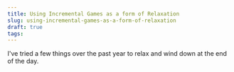```yaml
---
title: Using Incremental Games as a form of Relaxation
slug: using-incremental-games-as-a-form-of-relaxation
draft: true
tags:
---
```

I've tried a few things over the past year to relax and wind down at the end of the day.
